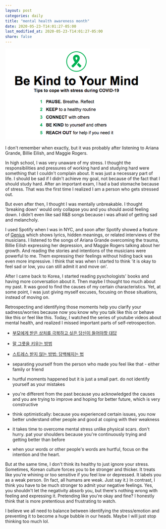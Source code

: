 ```yaml
---
layout: post
categories: daily
title: "mental health awareness month"
date: 2020-05-23-T14:01:27-05:00
last_modified_at: 2020-05-23-T14:01:27-05:00
share: false
---
```


![mentalHealthMonth2020](../../images/2020MayMentalHealthMonth.PNG)

I don't remember when exactly, but it was probably after listening to Ariana Grande, Billie Eilish, and Maggie Rogers.

In high school, I was very unaware of my stress. I thought the responsibilities and pressures of working hard and studying hard were something that I couldn't complain about. It was just a necessary part of life. I should be sad if I didn't achieve my goal, not because of the fact that I should study hard. After an important exam, I had a bad stomache because of stress. That was the first time I realized I am a person who gets stressed out. 

But even after then, I thought I was mentally unbreakable. I thought 'breaking down' would only collapse you and you should avoid feeling down. I didn't even like sad R&B songs because i was afraid of getting sad and melancholy. 

I used Spotify when I was in NYC, and soon after Spotify showed a feature of [Genius](https://genius.com/) which shows lyrics, hidden meanings, or related interviews of the musicians. I listened to the songs of Ariana Grande overcoming the trauma, Billie Eilish expressing her depression, and Maggie Rogers talking about her growth. And reading the stories and intentions of the musicians were powerful to me. Them expressing their feelings without hiding back was even more impressive. I think that was when I started to think 'it is okay to feel sad or low, you can still admit it and move on'. 

After I came back to Korea, I started reading pyschologists' books and having more conversation about it. Then maybe I thought too much about my past. It was good to find the causes of my certain characteristics. Yet, at some point, I was just giving myself excuses, focusing on those situations, instead of moving on.

Retrospecting and identifying those moments help you clarify your sadness/worries because now you know why you talk like this or behave like this or feel like this. Today, I watched the series of youtube videos about mental health, and realized I missed important parts of self-retrospection. 

- [부모에게 받은 상처를 극복하고 싶은 당신이 들어야할 대답](https://www.youtube.com/watch?v=PPJoM9N1Eno)
- [말 그릇을 키우는 방법](https://www.youtube.com/watch?v=IQJzVFUbGU4)
- [스트레스 받지 않는 방법: 담백해지는 법](https://www.youtube.com/watch?v=AU8pmjKIlUQ&t=508s)

- separating yourself from the person who made you feel like that - either family or friend
- hurtful moments happened but it is just a small part. do not identify yourself as your mistakes
- you're different from the past because you acknowledged the causes and you are trying to improve and hoping for better future, which is very constructive
- think optimistically: because you experienced certain issues, you now better understand other people and good at coping with their weakness
- it takes time to overcome mental stress unlike physical scars. don't hurry. pat your shoulders because you're continuously trying and getting better than before
- when your words or other people's words are hurtful, focus on the intention and the heart. 

But at the same time, I don't think its healthy to just ignore your stress. Sometimes, Korean culture forces you to be stronger and thicker. It treats like you're whining or too sensitive if you feel low or depressed. It labels you as a weak person. (In fact, all humans are weak. Just say it.) In contrast, I think you have to be much stronger to admit your negative feelings. Yes, you shouldn't let the negativity absorb you, but there's nothing wrong with feeling and expressing it. Pretending like you're okay and fine? I honestly think that is more pretentious and frustrating to watch.

I believe we all need to balance between identifying the stress/emotion and preventing it to become a huge bubble in our heads. Maybe I will just stop thinking too much lol.